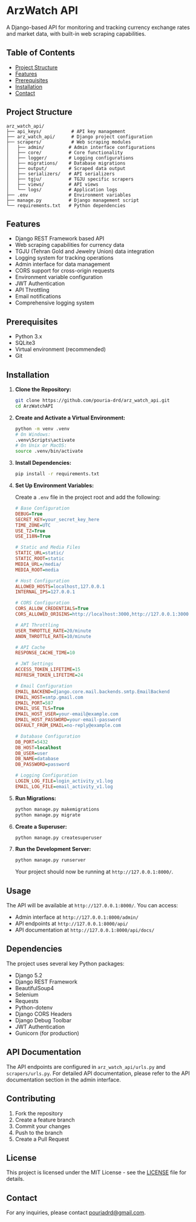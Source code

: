 # ArzWatch API

A Django-based API for monitoring and tracking currency exchange rates and market data, with built-in web scraping capabilities.

## Table of Contents

-   [Project Structure](#project-structure)
-   [Features](#features)
-   [Prerequisites](#prerequisites)
-   [Installation](#installation)
-   [Contact](#contact)

## Project Structure

```
arz_watch_api/
├── api_keys/           # API key management
├── arz_watch_api/      # Django project configuration
├── scrapers/           # Web scraping modules
│   ├── admin/         # Admin interface configurations
│   ├── core/          # Core functionality
│   ├── logger/        # Logging configurations
│   ├── migrations/    # Database migrations
│   ├── output/        # Scraped data output
│   ├── serializers/   # API serializers
│   ├── tgju/          # TGJU specific scrapers
│   ├── views/         # API views
│   └── logs/          # Application logs
├── .env               # Environment variables
├── manage.py          # Django management script
└── requirements.txt   # Python dependencies
```

## Features

-   Django REST Framework based API
-   Web scraping capabilities for currency data
-   TGJU (Tehran Gold and Jewelry Union) data integration
-   Logging system for tracking operations
-   Admin interface for data management
-   CORS support for cross-origin requests
-   Environment variable configuration
-   JWT Authentication
-   API Throttling
-   Email notifications
-   Comprehensive logging system

## Prerequisites

-   Python 3.x
-   SQLite3
-   Virtual environment (recommended)
-   Git

## Installation

1. **Clone the Repository:**

    ```bash
    git clone https://github.com/pouria-drd/arz_watch_api.git
    cd ArzWatchAPI
    ```

2. **Create and Activate a Virtual Environment:**

    ```bash
    python -m venv .venv
    # On Windows:
    .venv\Scripts\activate
    # On Unix or MacOS:
    source .venv/bin/activate
    ```

3. **Install Dependencies:**

    ```bash
    pip install -r requirements.txt
    ```

4. **Set Up Environment Variables:**

    Create a `.env` file in the project root and add the following:

    ```ini
    # Base Configuration
    DEBUG=True
    SECRET_KEY=your_secret_key_here
    TIME_ZONE=UTC
    USE_TZ=True
    USE_I18N=True

    # Static and Media Files
    STATIC_URL=static/
    STATIC_ROOT=static
    MEDIA_URL=/media/
    MEDIA_ROOT=media

    # Host Configuration
    ALLOWED_HOSTS=localhost,127.0.0.1
    INTERNAL_IPS=127.0.0.1

    # CORS Configuration
    CORS_ALLOW_CREDENTIALS=True
    CORS_ALLOWED_ORIGINS=http://localhost:3000,http://127.0.0.1:3000

    # API Throttling
    USER_THROTTLE_RATE=20/minute
    ANON_THROTTLE_RATE=10/minute

    # API Cache
    RESPONSE_CACHE_TIME=10

    # JWT Settings
    ACCESS_TOKEN_LIFETIME=15
    REFRESH_TOKEN_LIFETIME=24

    # Email Configuration
    EMAIL_BACKEND=django.core.mail.backends.smtp.EmailBackend
    EMAIL_HOST=smtp.gmail.com
    EMAIL_PORT=587
    EMAIL_USE_TLS=True
    EMAIL_HOST_USER=your-email@example.com
    EMAIL_HOST_PASSWORD=your-email-password
    DEFAULT_FROM_EMAIL=no-reply@example.com

    # Database Configuration
    DB_PORT=5432
    DB_HOST=localhost
    DB_USER=user
    DB_NAME=database
    DB_PASSWORD=password

    # Logging Configuration
    LOGIN_LOG_FILE=login_activity_v1.log
    EMAIL_LOG_FILE=email_activity_v1.log
    ```

5. **Run Migrations:**

    ```bash
    python manage.py makemigrations
    python manage.py migrate
    ```

6. **Create a Superuser:**

    ```bash
    python manage.py createsuperuser
    ```

7. **Run the Development Server:**

    ```bash
    python manage.py runserver
    ```

    Your project should now be running at `http://127.0.0.1:8000/`.

## Usage

The API will be available at `http://127.0.0.1:8000/`. You can access:

-   Admin interface at `http://127.0.0.1:8000/admin/`
-   API endpoints at `http://127.0.0.1:8000/api/`
-   API documentation at `http://127.0.0.1:8000/api/docs/`

## Dependencies

The project uses several key Python packages:

-   Django 5.2
-   Django REST Framework
-   BeautifulSoup4
-   Selenium
-   Requests
-   Python-dotenv
-   Django CORS Headers
-   Django Debug Toolbar
-   JWT Authentication
-   Gunicorn (for production)

## API Documentation

The API endpoints are configured in `arz_watch_api/urls.py` and `scrapers/urls.py`. For detailed API documentation, please refer to the API documentation section in the admin interface.

## Contributing

1. Fork the repository
2. Create a feature branch
3. Commit your changes
4. Push to the branch
5. Create a Pull Request

## License

This project is licensed under the MIT License - see the [LICENSE](LICENSE) file for details.

## Contact

For any inquiries, please contact [pouriadrd@gmail.com](mailto:pouriadrd@gmail.com).
